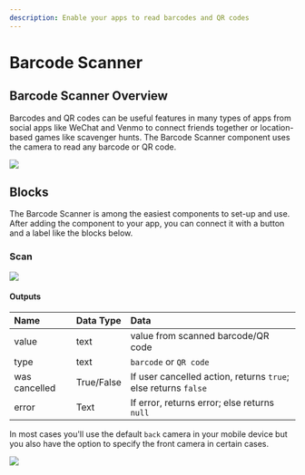 ```yaml
---
description: Enable your apps to read barcodes and QR codes
---
```


# Barcode Scanner

## Barcode Scanner Overview

Barcodes and QR codes can be useful features in many types of apps from social apps like WeChat and Venmo to connect friends together or location-based games like scavenger hunts. The Barcode Scanner component uses the camera to read any barcode or QR code.

![](.gitbook/assets/thunkable-play-store-screenshots-1080-x-1920-17.png)

## Blocks

The Barcode Scanner is among the easiest components to set-up and use. After adding the component to your app, you can connect it with a button and a label like the blocks below.

### Scan

![](.gitbook/assets/screen-shot-2021-04-19-at-10.32.23-am.png)

#### Outputs

| Name | Data Type | Data |
| :--- | :--- | :--- |
| value | text | value from scanned barcode/QR code |
| type | text | `barcode` or `QR code` |
| was cancelled | True/False | If user cancelled action, returns `true`; else returns `false` |
| error | Text | If error, returns error; else returns `null` |

In most cases you'll use the default `back` camera in your mobile device but you also have the option to specify the front camera in certain cases.

![](.gitbook/assets/screen-shot-2019-10-24-at-1.43.37-pm.png)

